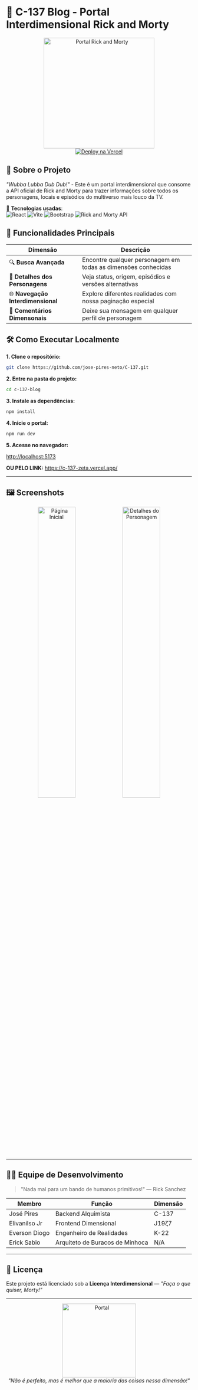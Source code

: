 # 🚀 C-137 Blog - Portal Interdimensional Rick and Morty 

<div align="center">
  <a href="https://c-137-zeta.vercel.app/">
  <img src="https://github.com/user-attachments/assets/7f76f074-c468-46e4-9c33-b3b6e69d68c3" width="300" alt="Portal Rick and Morty">
  <br>
  </a>
  <a href="https://c-137-zeta.vercel.app/">
    <img src="https://img.shields.io/badge/ACESSE%20O%20PORTAL-%2300B4FF?style=for-the-badge&logo=vercel&logoColor=white" alt="Deploy na Vercel">
  </a>
</div>

## 🌌 Sobre o Projeto

*"Wubba Lubba Dub Dub!"* - Este é um portal interdimensional que consome a API oficial de Rick and Morty para trazer informações sobre todos os personagens, locais e episódios do multiverso mais louco da TV.

🔹 **Tecnologias usadas**:  
![React](https://img.shields.io/badge/-React-61DAFB?style=flat-square&logo=react&logoColor=black)
![Vite](https://img.shields.io/badge/-Vite-646CFF?style=flat-square&logo=vite&logoColor=white)
![Bootstrap](https://img.shields.io/badge/-Bootstrap-7952B3?style=flat-square&logo=bootstrap&logoColor=white)
![Rick and Morty API](https://img.shields.io/badge/-Rick%20and%20Morty%20API-00B4FF?style=flat-square)

## 🧪 Funcionalidades Principais

| Dimensão | Descrição |
|----------|-----------|
| 🔍 **Busca Avançada** | Encontre qualquer personagem em todas as dimensões conhecidas |
| 📖 **Detalhes dos Personagens** | Veja status, origem, episódios e versões alternativas |
| 🌐 **Navegação Interdimensional** | Explore diferentes realidades com nossa paginação especial |
| 💬 **Comentários Dimensonais** | Deixe sua mensagem em qualquer perfil de personagem |

## 🛠️ Como Executar Localmente

**1. Clone o repositório:**
```bash
git clone https://github.com/jose-pires-neto/C-137.git
```

**2. Entre na pasta do projeto:**
```bash
cd c-137-blog
```

**3. Instale as dependências:**

```bash
npm install
```

**4. Inicie o portal:**

```bash
npm run dev
```

**5. Acesse no navegador:**

[http://localhost:5173](http://localhost:5173)

**OU PELO LINK:**
https://c-137-zeta.vercel.app/

---

## 🖼️ Screenshots

<div align="center">
  <img src="https://private-user-images.githubusercontent.com/103378551/435394886-35289393-fde7-478c-ac9c-dcbe5923956f.png?jwt=eyJhbGciOiJIUzI1NiIsInR5cCI6IkpXVCJ9.eyJpc3MiOiJnaXRodWIuY29tIiwiYXVkIjoicmF3LmdpdGh1YnVzZXJjb250ZW50LmNvbSIsImtleSI6ImtleTUiLCJleHAiOjE3NDUwNjgyNzcsIm5iZiI6MTc0NTA2Nzk3NywicGF0aCI6Ii8xMDMzNzg1NTEvNDM1Mzk0ODg2LTM1Mjg5MzkzLWZkZTctNDc4Yy1hYzljLWRjYmU1OTIzOTU2Zi5wbmc_WC1BbXotQWxnb3JpdGhtPUFXUzQtSE1BQy1TSEEyNTYmWC1BbXotQ3JlZGVudGlhbD1BS0lBVkNPRFlMU0E1M1BRSzRaQSUyRjIwMjUwNDE5JTJGdXMtZWFzdC0xJTJGczMlMkZhd3M0X3JlcXVlc3QmWC1BbXotRGF0ZT0yMDI1MDQxOVQxMzA2MTdaJlgtQW16LUV4cGlyZXM9MzAwJlgtQW16LVNpZ25hdHVyZT02YTczNGVlNDczMmM2NmU3MTQ4NjYzODQyMTg5N2U5OGRlOTU0ZDAxMTFlYTJiZDI1Y2M1MWZjMzkyY2M4YjM3JlgtQW16LVNpZ25lZEhlYWRlcnM9aG9zdCJ9.wXpGXF7KFx5-oUz3cIVI7tTe9wvRrWoMMwGruPMiqj0" width="45%" alt="Página Inicial">
  <img src="https://private-user-images.githubusercontent.com/103378551/435395105-c7d181da-f490-40a4-9746-33e2386cec7b.png?jwt=eyJhbGciOiJIUzI1NiIsInR5cCI6IkpXVCJ9.eyJpc3MiOiJnaXRodWIuY29tIiwiYXVkIjoicmF3LmdpdGh1YnVzZXJjb250ZW50LmNvbSIsImtleSI6ImtleTUiLCJleHAiOjE3NDUwNjgzNzksIm5iZiI6MTc0NTA2ODA3OSwicGF0aCI6Ii8xMDMzNzg1NTEvNDM1Mzk1MTA1LWM3ZDE4MWRhLWY0OTAtNDBhNC05NzQ2LTMzZTIzODZjZWM3Yi5wbmc_WC1BbXotQWxnb3JpdGhtPUFXUzQtSE1BQy1TSEEyNTYmWC1BbXotQ3JlZGVudGlhbD1BS0lBVkNPRFlMU0E1M1BRSzRaQSUyRjIwMjUwNDE5JTJGdXMtZWFzdC0xJTJGczMlMkZhd3M0X3JlcXVlc3QmWC1BbXotRGF0ZT0yMDI1MDQxOVQxMzA3NTlaJlgtQW16LUV4cGlyZXM9MzAwJlgtQW16LVNpZ25hdHVyZT1jOTY4MWU4OWQ3MGI2MWY2MTk2YmYzOTIxNjQ5NTVhYzlhODg2NDVlOTliNTZlMDA5ZmM0MTkwOGRmYjlkMTJmJlgtQW16LVNpZ25lZEhlYWRlcnM9aG9zdCJ9.1iby5Bn8bFzqmTJZUzHKQRRH1K4sFXqWkhw-_dhdJvQ" width="45%" alt="Detalhes do Personagem">
</div>

---

## 👨‍🔬 Equipe de Desenvolvimento

> "Nada mal para um bando de humanos primitivos!" — Rick Sanchez

| Membro         | Função                      | Dimensão |
|----------------|-----------------------------|----------|
| José Pires     | Backend Alquimista          | C-137    |
| Elivanilso Jr  | Frontend Dimensional        | J19ζ7    |
| Everson Diogo  | Engenheiro de Realidades    | K-22     |
| Erick Sabio    | Arquiteto de Buracos de Minhoca | N/A  |

---

## 📜 Licença

Este projeto está licenciado sob a **Licença Interdimensional** — *"Faça o que quiser, Morty!"*

---

<div align="center">
  <a href="https://c-137-zeta.vercel.app/">
    <img src="https://www.nicepng.com/png/full/165-1658563_rick-and-morty-characters-png-rick-sanchez-transparent.png" width="200" alt="Portal">
  </a>
  <br>
  <em>"Não é perfeito, mas é melhor que a maioria das coisas nessa dimensão!"</em>
</div>
